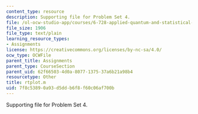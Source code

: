 ```yaml
---
content_type: resource
description: Supporting file for Problem Set 4.
file: /ol-ocw-studio-app/courses/6-728-applied-quantum-and-statistical-physics-fall-2006/7f8c53890a93d5ddb6f8f60c06af700b_rtplot.m
file_size: 1906
file_type: text/plain
learning_resource_types:
- Assignments
license: https://creativecommons.org/licenses/by-nc-sa/4.0/
ocw_type: OCWFile
parent_title: Assignments
parent_type: CourseSection
parent_uid: 62f66503-4d0a-8077-1375-37a6b21a98b4
resourcetype: Other
title: rtplot.m
uid: 7f8c5389-0a93-d5dd-b6f8-f60c06af700b
---
```

Supporting file for Problem Set 4.